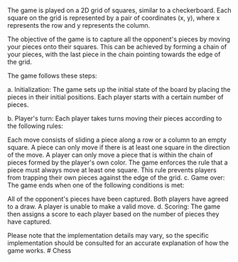 The game is played on a 2D grid of squares, similar to a checkerboard. Each square on the grid is represented by a pair of coordinates (x, y), where x represents the row and y represents the column.

The objective of the game is to capture all the opponent's pieces by moving your pieces onto their squares. This can be achieved by forming a chain of your pieces, with the last piece in the chain pointing towards the edge of the grid.

The game follows these steps:

a. Initialization: The game sets up the initial state of the board by placing the pieces in their initial positions. Each player starts with a certain number of pieces.

b. Player's turn: Each player takes turns moving their pieces according to the following rules:

Each move consists of sliding a piece along a row or a column to an empty square.
A piece can only move if there is at least one square in the direction of the move.
A player can only move a piece that is within the chain of pieces formed by the player's own color.
The game enforces the rule that a piece must always move at least one square. This rule prevents players from trapping their own pieces against the edge of the grid.
c. Game over: The game ends when one of the following conditions is met:

All of the opponent's pieces have been captured.
Both players have agreed to a draw.
A player is unable to make a valid move.
d. Scoring: The game then assigns a score to each player based on the number of pieces they have captured.

Please note that the implementation details may vary, so the specific implementation should be consulted for an accurate explanation of how the game works. # Chess
